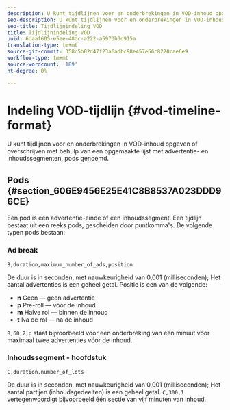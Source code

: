 ```yaml
---
description: U kunt tijdlijnen voor en onderbrekingen in VOD-inhoud opgeven of overschrijven met behulp van een opgemaakte lijst met advertentie- en inhoudssegmenten, pods genoemd.
seo-description: U kunt tijdlijnen voor en onderbrekingen in VOD-inhoud opgeven of overschrijven met behulp van een opgemaakte lijst met advertentie- en inhoudssegmenten, pods genoemd.
seo-title: Tijdlijnindeling VOD
title: Tijdlijnindeling VOD
uuid: 6daaf605-e5ee-48dc-a222-a5973b3d915a
translation-type: tm+mt
source-git-commit: 358c5b02d47f23a6adbc98e457e56c8220cae6e9
workflow-type: tm+mt
source-wordcount: '189'
ht-degree: 0%

---
```



# Indeling VOD-tijdlijn {#vod-timeline-format}

U kunt tijdlijnen voor en onderbrekingen in VOD-inhoud opgeven of overschrijven met behulp van een opgemaakte lijst met advertentie- en inhoudssegmenten, pods genoemd.

## Pods {#section_606E9456E25E41C8B8537A023DDD96CE}

Een pod is een advertentie-einde of een inhoudssegment. Een tijdlijn bestaat uit een reeks pods, gescheiden door puntkomma&#39;s. De volgende typen pods bestaan:

### Ad break

```
B,duration,maximum_number_of_ads,position
```

De duur is in seconden, met nauwkeurigheid van 0,001 (milliseconden); Het aantal advertenties is een geheel getal. Positie is een van de volgende:
* **n** Geen — geen advertentie
* **p** Pre-roll — vóór de inhoud
* **m** Halve rol — binnen de inhoud
* **t** Na de rol — na de inhoud

`B,60,2,p` staat bijvoorbeeld voor een onderbreking van één minuut voor maximaal twee advertenties vóór de inhoud.

### Inhoudssegment - hoofdstuk

```
C,duration,number_of_lots
```

De duur is in seconden, met nauwkeurigheid van 0,001 (milliseconden); Het aantal partijen (inhoudsgedeelten) is een geheel getal. `C,300,1` vertegenwoordigt bijvoorbeeld één sectie van vijf minuten van inhoud.